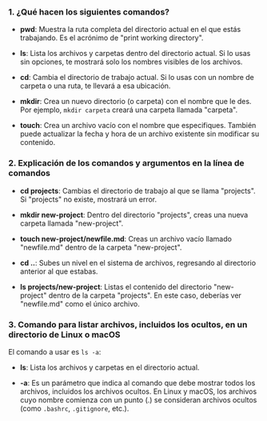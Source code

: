 ### 1. ¿Qué hacen los siguientes comandos?

- **pwd**: Muestra la ruta completa del directorio actual en el que estás trabajando. Es el acrónimo de "print working directory".

- **ls**: Lista los archivos y carpetas dentro del directorio actual. Si lo usas sin opciones, te mostrará solo los nombres visibles de los archivos.

- **cd**: Cambia el directorio de trabajo actual. Si lo usas con un nombre de carpeta o una ruta, te llevará a esa ubicación.

- **mkdir**: Crea un nuevo directorio (o carpeta) con el nombre que le des. Por ejemplo, `mkdir carpeta` creará una carpeta llamada "carpeta".

- **touch**: Crea un archivo vacío con el nombre que especifiques. También puede actualizar la fecha y hora de un archivo existente sin modificar su contenido.

### 2. Explicación de los comandos y argumentos en la línea de comandos

- **cd projects**: Cambias el directorio de trabajo al que se llama "projects". Si "projects" no existe, mostrará un error.

- **mkdir new-project**: Dentro del directorio "projects", creas una nueva carpeta llamada "new-project".

- **touch new-project/newfile.md**: Creas un archivo vacío llamado "newfile.md" dentro de la carpeta "new-project".

- **cd ..**: Subes un nivel en el sistema de archivos, regresando al directorio anterior al que estabas.

- **ls projects/new-project**: Listas el contenido del directorio "new-project" dentro de la carpeta "projects". En este caso, deberías ver "newfile.md" como el único archivo.

### 3. Comando para listar archivos, incluidos los ocultos, en un directorio de Linux o macOS

El comando a usar es `ls -a`:

- **ls**: Lista los archivos y carpetas en el directorio actual.

- **-a**: Es un parámetro que indica al comando que debe mostrar todos los archivos, incluidos los archivos ocultos. En Linux y macOS, los archivos cuyo nombre comienza con un punto (.) se consideran archivos ocultos (como `.bashrc`, `.gitignore`, etc.).



